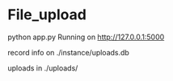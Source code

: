# File_upload

python app.py
Running on http://127.0.0.1:5000

record info on ./instance/uploads.db

uploads in ./uploads/